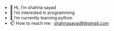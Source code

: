 - 👋 Hi, I’m shahria sayad
- 👀 I’m interested in programming
- 🌱 I’m currently learning python
- 📫 How to reach me : shahriasayad9@gmail.com

<!---
shahriasayad/shahriasayad is a ✨ special ✨ repository because its `README.md` (this file) appears on your GitHub profile.
You can click the Preview link to take a look at your changes.
--->
